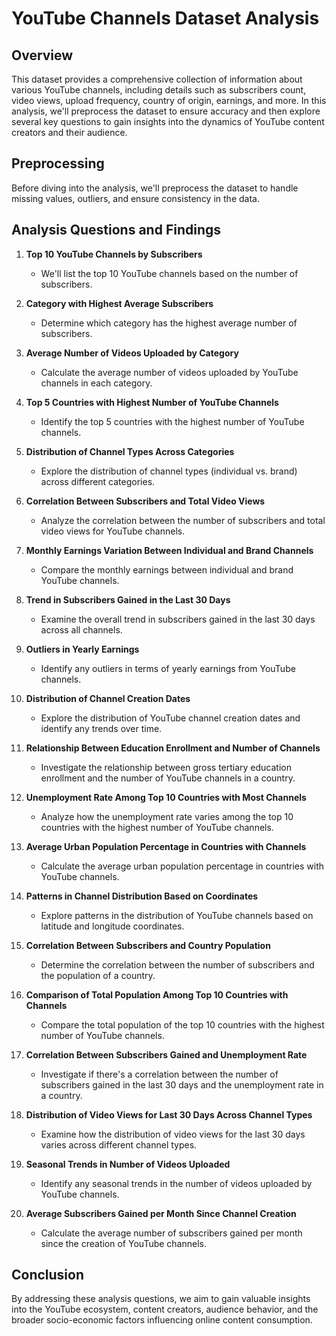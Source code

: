 # YouTube Channels Dataset Analysis

## Overview
This dataset provides a comprehensive collection of information about various YouTube channels, including details such as subscribers count, video views, upload frequency, country of origin, earnings, and more. In this analysis, we'll preprocess the dataset to ensure accuracy and then explore several key questions to gain insights into the dynamics of YouTube content creators and their audience.

## Preprocessing
Before diving into the analysis, we'll preprocess the dataset to handle missing values, outliers, and ensure consistency in the data.

## Analysis Questions and Findings

1. **Top 10 YouTube Channels by Subscribers**
    - We'll list the top 10 YouTube channels based on the number of subscribers.

2. **Category with Highest Average Subscribers**
    - Determine which category has the highest average number of subscribers.

3. **Average Number of Videos Uploaded by Category**
    - Calculate the average number of videos uploaded by YouTube channels in each category.

4. **Top 5 Countries with Highest Number of YouTube Channels**
    - Identify the top 5 countries with the highest number of YouTube channels.

5. **Distribution of Channel Types Across Categories**
    - Explore the distribution of channel types (individual vs. brand) across different categories.

6. **Correlation Between Subscribers and Total Video Views**
    - Analyze the correlation between the number of subscribers and total video views for YouTube channels.

7. **Monthly Earnings Variation Between Individual and Brand Channels**
    - Compare the monthly earnings between individual and brand YouTube channels.

8. **Trend in Subscribers Gained in the Last 30 Days**
    - Examine the overall trend in subscribers gained in the last 30 days across all channels.

9. **Outliers in Yearly Earnings**
    - Identify any outliers in terms of yearly earnings from YouTube channels.

10. **Distribution of Channel Creation Dates**
    - Explore the distribution of YouTube channel creation dates and identify any trends over time.

11. **Relationship Between Education Enrollment and Number of Channels**
    - Investigate the relationship between gross tertiary education enrollment and the number of YouTube channels in a country.

12. **Unemployment Rate Among Top 10 Countries with Most Channels**
    - Analyze how the unemployment rate varies among the top 10 countries with the highest number of YouTube channels.

13. **Average Urban Population Percentage in Countries with Channels**
    - Calculate the average urban population percentage in countries with YouTube channels.

14. **Patterns in Channel Distribution Based on Coordinates**
    - Explore patterns in the distribution of YouTube channels based on latitude and longitude coordinates.

15. **Correlation Between Subscribers and Country Population**
    - Determine the correlation between the number of subscribers and the population of a country.

16. **Comparison of Total Population Among Top 10 Countries with Channels**
    - Compare the total population of the top 10 countries with the highest number of YouTube channels.

17. **Correlation Between Subscribers Gained and Unemployment Rate**
    - Investigate if there's a correlation between the number of subscribers gained in the last 30 days and the unemployment rate in a country.

18. **Distribution of Video Views for Last 30 Days Across Channel Types**
    - Examine how the distribution of video views for the last 30 days varies across different channel types.

19. **Seasonal Trends in Number of Videos Uploaded**
    - Identify any seasonal trends in the number of videos uploaded by YouTube channels.

20. **Average Subscribers Gained per Month Since Channel Creation**
    - Calculate the average number of subscribers gained per month since the creation of YouTube channels.

## Conclusion
By addressing these analysis questions, we aim to gain valuable insights into the YouTube ecosystem, content creators, audience behavior, and the broader socio-economic factors influencing online content consumption.
